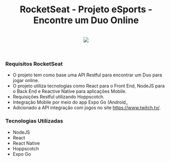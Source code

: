  <h1 align="center">
    RocketSeat - Projeto eSports - Encontre um Duo Online
</h1> 
<br>
<div align="center">
 <img src="https://imgur.com/gallery/eTwoLui"/>
</div>
<br>
<br>

### Requisitos RocketSeat

- O projeto tem como base uma API Restful para encontrar um Duo para jogar online.
- O projeto utiliza tecnologias como React para o Front End, NodeJS para o Back End e Reactive Native para aplicações Mobile.
- Requisições Restful utilizando Hoppscotch.
- Integração Mobile por meio do app Expo Go (Android_
- Adicionado a API integração com jogos no site https://www.twitch.tv/.

### Tecnologias Utilizadas

- NodeJS
- React
- React Native
- Hoppscotch
- Expo Go
